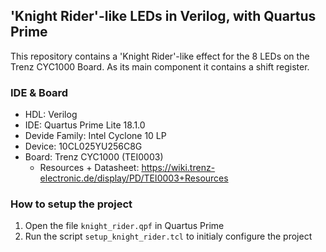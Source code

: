 ## 'Knight Rider'-like LEDs in Verilog, with Quartus Prime
This repository contains a 'Knight Rider'-like effect for the 8 LEDs on the Trenz CYC1000 Board. As its main component it contains a shift register.

### IDE & Board
- HDL: Verilog
- IDE: Quartus Prime Lite 18.1.0
- Devide Family: Intel Cyclone 10 LP
- Device: 10CL025YU256C8G
- Board: Trenz CYC1000 (TEI0003)
  - Resources + Datasheet: https://wiki.trenz-electronic.de/display/PD/TEI0003+Resources

### How to setup the project
1. Open the file `knight_rider.qpf` in Quartus Prime
2. Run the script `setup_knight_rider.tcl` to initialy configure the project
